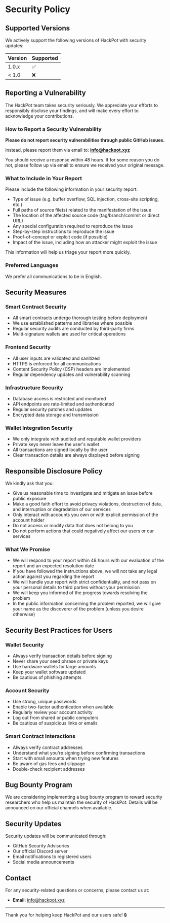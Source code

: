 # Security Policy

## Supported Versions

We actively support the following versions of HackPot with security updates:

| Version | Supported          |
| ------- | ------------------ |
| 1.0.x   | :white_check_mark: |
| < 1.0   | :x:                |

## Reporting a Vulnerability

The HackPot team takes security seriously. We appreciate your efforts to responsibly disclose your findings, and will make every effort to acknowledge your contributions.

### How to Report a Security Vulnerability

**Please do not report security vulnerabilities through public GitHub issues.**

Instead, please report them via email to: **info@hackpot.xyz**

You should receive a response within 48 hours. If for some reason you do not, please follow up via email to ensure we received your original message.

### What to Include in Your Report

Please include the following information in your security report:

- Type of issue (e.g. buffer overflow, SQL injection, cross-site scripting, etc.)
- Full paths of source file(s) related to the manifestation of the issue
- The location of the affected source code (tag/branch/commit or direct URL)
- Any special configuration required to reproduce the issue
- Step-by-step instructions to reproduce the issue
- Proof-of-concept or exploit code (if possible)
- Impact of the issue, including how an attacker might exploit the issue

This information will help us triage your report more quickly.

### Preferred Languages

We prefer all communications to be in English.

## Security Measures

### Smart Contract Security

- All smart contracts undergo thorough testing before deployment
- We use established patterns and libraries where possible
- Regular security audits are conducted by third-party firms
- Multi-signature wallets are used for critical operations

### Frontend Security

- All user inputs are validated and sanitized
- HTTPS is enforced for all communications
- Content Security Policy (CSP) headers are implemented
- Regular dependency updates and vulnerability scanning

### Infrastructure Security

- Database access is restricted and monitored
- API endpoints are rate-limited and authenticated
- Regular security patches and updates
- Encrypted data storage and transmission

### Wallet Integration Security

- We only integrate with audited and reputable wallet providers
- Private keys never leave the user's wallet
- All transactions are signed locally by the user
- Clear transaction details are always displayed before signing

## Responsible Disclosure Policy

We kindly ask that you:

- Give us reasonable time to investigate and mitigate an issue before public exposure
- Make a good faith effort to avoid privacy violations, destruction of data, and interruption or degradation of our services
- Only interact with accounts you own or with explicit permission of the account holder
- Do not access or modify data that does not belong to you
- Do not perform actions that could negatively affect our users or our services

### What We Promise

- We will respond to your report within 48 hours with our evaluation of the report and an expected resolution date
- If you have followed the instructions above, we will not take any legal action against you regarding the report
- We will handle your report with strict confidentiality, and not pass on your personal details to third parties without your permission
- We will keep you informed of the progress towards resolving the problem
- In the public information concerning the problem reported, we will give your name as the discoverer of the problem (unless you desire otherwise)

## Security Best Practices for Users

### Wallet Security

- Always verify transaction details before signing
- Never share your seed phrase or private keys
- Use hardware wallets for large amounts
- Keep your wallet software updated
- Be cautious of phishing attempts

### Account Security

- Use strong, unique passwords
- Enable two-factor authentication when available
- Regularly review your account activity
- Log out from shared or public computers
- Be cautious of suspicious links or emails

### Smart Contract Interactions

- Always verify contract addresses
- Understand what you're signing before confirming transactions
- Start with small amounts when trying new features
- Be aware of gas fees and slippage
- Double-check recipient addresses

## Bug Bounty Program

We are considering implementing a bug bounty program to reward security researchers who help us maintain the security of HackPot. Details will be announced on our official channels when available.

## Security Updates

Security updates will be communicated through:

- GitHub Security Advisories
- Our official Discord server
- Email notifications to registered users
- Social media announcements

## Contact

For any security-related questions or concerns, please contact us at:

- **Email**: info@hackpot.xyz

---

Thank you for helping keep HackPot and our users safe! 🔒
